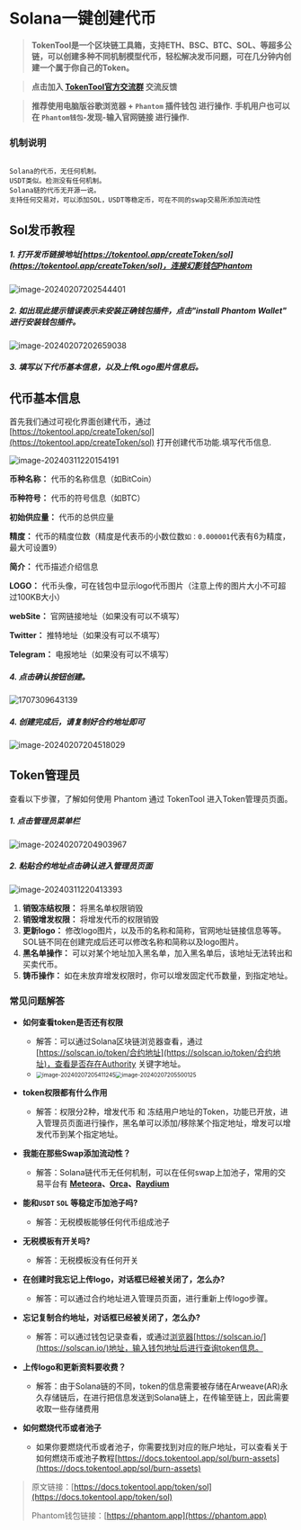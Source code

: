 # Solana一键创建代币

> **TokenTool是一个区块链工具箱，支持ETH、BSC、BTC、SOL、等超多公链，可以创建多种不同机制模型代币，轻松解决发币问题，可在几分钟内创建一个属于你自己的Token。**




> **点击加入 [TokenTool官方交流群](https://t.me/tokentool_app) 交流反馈**



> **推荐使用电脑版谷歌浏览器 + `Phantom` 插件钱包 进行操作.**
> **手机用户也可以在 `Phantom钱包`-发现-输入官网链接 进行操作.**




### 机制说明

```

Solana的代币，无任何机制。
USDT类似。检测没有任何机制。
Solana链的代币无开源一说。
支持任何交易对，可以添加SOL，USDT等稳定币，可在不同的swap交易所添加流动性

```
## Sol发币教程

##### 1. 打开发币链接地址[https://tokentool.app/createToken/sol](https://tokentool.app/createToken/sol)，连接幻影钱包Phantom

![image-20240207202544401](../.gitbook/assets/sol/image-20240207202544401.png)

##### 2. 如出现此提示错误表示未安装正确钱包插件，点击"install Phantom Wallet" 进行安装钱包插件。

![image-20240207202659038](../.gitbook/assets/sol/image-20240207202659038.png)

##### 3. 填写以下代币基本信息，以及上传Logo图片信息后。

## 代币基本信息

首先我们通过可视化界面创建代币，通过 [https://tokentool.app/createToken/sol](https://tokentool.app/createToken/sol) 打开创建代币功能.填写代币信息.



![image-20240311220154191](../.gitbook/assets/sol/image-20240311220154191.png)

**币种名称：** 代币的名称信息（如BitCoin）

**币种符号：** 代币的符号信息（如BTC）

**初始供应量：** 代币的总供应量

**精度：** 代币的精度位数（精度是代表币的小数位数`如：0.000001`代表有6为精度，最大可设置9）

**简介：** 代币描述介绍信息

**LOGO：** 代币头像，可在钱包中显示logo代币图片（注意上传的图片大小不可超过100KB大小）

**webSite：** 官网链接地址（如果没有可以不填写）

**Twitter：** 推特地址（如果没有可以不填写）

**Telegram：** 电报地址（如果没有可以不填写）



##### 4. 点击确认按钮创建。

![1707309643139](../.gitbook/assets/sol/1707309643139.jpg)

##### 4. 创建完成后，请复制好合约地址即可

![image-20240207204518029](../.gitbook/assets/sol/image-20240207204518029.png)




## Token管理员

查看以下步骤，了解如何使用 Phantom 通过 TokenTool 进入Token管理员页面。


##### 1. 点击管理员菜单栏

![image-20240207204903967](../.gitbook/assets/sol/image-20240207204903967.png)

##### 2. 粘贴合约地址点击确认进入管理员页面

![image-20240311220413393](../.gitbook/assets/sol/image-20240311220413393.png)


1. **销毁冻结权限：** 将黑名单权限销毁
2. **销毁增发权限：** 将增发代币的权限销毁
3. **更新logo：** 修改logo图片，以及币的名称和简称，官网地址链接信息等等。SOL链不同在创建完成后还可以修改名称和简称以及logo图片。
4. **黑名单操作：** 可以对某个地址加入黑名单，加入黑名单后，该地址无法转出和买卖代币。
5. **铸币操作：** 如在未放弃增发权限时，你可以增发固定代币数量，到指定地址。



### 常见问题解答
- **如何查看token是否还有权限**
  - 解答：可以通过Solana区块链浏览器查看，通过 [https://solscan.io/token/合约地址](https://solscan.io/token/合约地址)，查看是否存在Authority 关键字地址。
  - <img src="../.gitbook/assets/sol/image-20240207205411245.png" alt="image-20240207205411245" style="zoom: 70%;" /><img src="../.gitbook/assets/sol/image-20240207205500125.png" alt="image-20240207205500125" style="zoom:70%;" />

- **token权限都有什么作用**
  - 解答：权限分2种，增发代币 和 冻结用户地址的Token，功能已开放，进入管理员页面进行操作，黑名单可以添加/移除某个指定地址，增发可以增发代币到某个指定地址。

- **我能在那些Swap添加流动性？**
  - 解答：Solana链代币无任何机制，可以在任何swap上加池子，常用的交易平台有 **[Meteora](https://app.meteora.ag/)、[Orca](https://www.orca.so/create-pool)、[Raydium](https://raydium.io/create-market/)**

- **能和`USDT` `SOL` 等稳定币加池子吗?**
  - 解答：无税模板能够任何代币组成池子

- **无税模板有开关吗?**
  - 解答：无税模板没有任何开关

- **在创建时我忘记上传logo，对话框已经被关闭了，怎么办?**
  - 解答：可以通过合约地址进入管理员页面，进行重新上传logo步骤。

- **忘记复制合约地址，对话框已经被关闭了，怎么办?**
  - 解答：可以通过钱包记录查看，或通过[浏览器](https://solscan.io/)[https://solscan.io/](https://solscan.io/)地址，输入钱包地址后进行查询token信息。
- **上传logo和更新资料要收费？**
  - 解答：由于Solana链的不同，token的信息需要被存储在Arweave(AR)永久存储链后，在进行把信息发送到Solana链上，在传输至链上，因此需要收取一些存储费用
- **如何燃烧代币或者池子**
  - 如果你要燃烧代币或者池子，你需要找到对应的账户地址，可以查看关于如何燃烧币或池子教程[https://docs.tokentool.app/sol/burn-assets](https://docs.tokentool.app/sol/burn-assets)



> 原文链接：[https://docs.tokentool.app/token/sol](https://docs.tokentool.app/token/sol)
> 
> Phantom钱包链接：[https://phantom.app](https://phantom.app)

